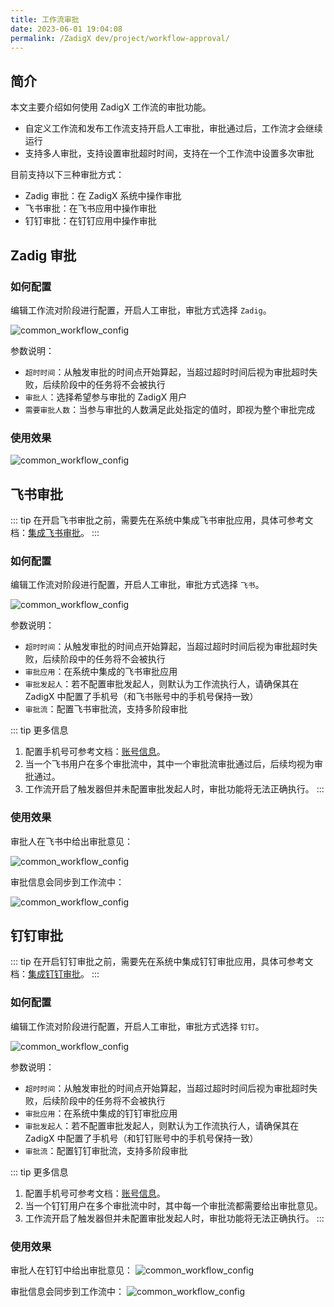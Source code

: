 ```yaml
---
title: 工作流审批
date: 2023-06-01 19:04:08
permalink: /ZadigX dev/project/workflow-approval/
---
```


## 简介

本文主要介绍如何使用 ZadigX 工作流的审批功能。

- 自定义工作流和发布工作流支持开启人工审批，审批通过后，工作流才会继续运行
- 支持多人审批，支持设置审批超时时间，支持在一个工作流中设置多次审批

目前支持以下三种审批方式：

- Zadig 审批：在 ZadigX 系统中操作审批
- 飞书审批：在飞书应用中操作审批
- 钉钉审批：在钉钉应用中操作审批

## Zadig 审批

### 如何配置

编辑工作流对阶段进行配置，开启人工审批，审批方式选择 `Zadig`。

![common_workflow_config](../_images/common_workflow_config_4.png)

参数说明：
- `超时时间`：从触发审批的时间点开始算起，当超过超时时间后视为审批超时失败，后续阶段中的任务将不会被执行
- `审批人`：选择希望参与审批的 ZadigX 用户
- `需要审批人数`：当参与审批的人数满足此处指定的值时，即视为整个审批完成

### 使用效果

![common_workflow_config](../_images/zadig_approval_result.png)

## 飞书审批

::: tip
在开启飞书审批之前，需要先在系统中集成飞书审批应用，具体可参考文档：[集成飞书审批](/ZadigX%20dev/settings/approval/#飞书)。
:::

### 如何配置

编辑工作流对阶段进行配置，开启人工审批，审批方式选择 `飞书`。

![common_workflow_config](../_images/config_lark_approval_1.png)

参数说明：
- `超时时间`：从触发审批的时间点开始算起，当超过超时时间后视为审批超时失败，后续阶段中的任务将不会被执行
- `审批应用`：在系统中集成的飞书审批应用
- `审批发起人`：若不配置审批发起人，则默认为工作流执行人，请确保其在 ZadigX 中配置了手机号（和飞书账号中的手机号保持一致）
- `审批流`：配置飞书审批流，支持多阶段审批

::: tip 更多信息

1. 配置手机号可参考文档：[账号信息](/ZadigX%20dev/preferences/#账号设置)。
2. 当一个飞书用户在多个审批流中，其中一个审批流审批通过后，后续均视为审批通过。
3. 工作流开启了触发器但并未配置审批发起人时，审批功能将无法正确执行。
:::

### 使用效果

审批人在飞书中给出审批意见：

![common_workflow_config](../_images/lark_approval_effect.png) 

审批信息会同步到工作流中：

![common_workflow_config](../_images/lark_approval_effect_1.png)

## 钉钉审批

::: tip
在开启钉钉审批之前，需要先在系统中集成钉钉审批应用，具体可参考文档：[集成钉钉审批](/ZadigX%20dev/settings/approval/#钉钉)。
:::

### 如何配置

编辑工作流对阶段进行配置，开启人工审批，审批方式选择 `钉钉`。

![common_workflow_config](../_images/dingtalk_approval_config.png)

参数说明：
- `超时时间`：从触发审批的时间点开始算起，当超过超时时间后视为审批超时失败，后续阶段中的任务将不会被执行
- `审批应用`：在系统中集成的钉钉审批应用
- `审批发起人`：若不配置审批发起人，则默认为工作流执行人，请确保其在 ZadigX 中配置了手机号（和钉钉账号中的手机号保持一致）
- `审批流`：配置钉钉审批流，支持多阶段审批

::: tip 更多信息

1. 配置手机号可参考文档：[账号信息](/ZadigX%20dev/preferences/#账号设置)。
2. 当一个钉钉用户在多个审批流中时，其中每一个审批流都需要给出审批意见。
3. 工作流开启了触发器但并未配置审批发起人时，审批功能将无法正确执行。
:::

### 使用效果

审批人在钉钉中给出审批意见：
![common_workflow_config](../_images/dingtalk_approval_effect.png)

审批信息会同步到工作流中：
![common_workflow_config](../_images/dingtalk_approval_effect_1.png)
